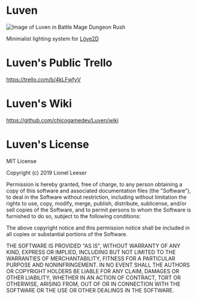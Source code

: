# Luven
![Image of Luven in Battle Mage Dungeon Rush](https://trello-attachments.s3.amazonaws.com/5c62603f5b806120c3c217de/5c62fa9f44ac736dfc066527/75e221b27cc2abad5fad7b36a3a78725/BMDR_ScreenShot_for_Luven.png)

Minimalist lighting system for [Löve2D](https://love2d.org/)

# Luven's Public Trello
https://trello.com/b/4kLFwfyV

# Luven's Wiki
https://github.com/chicogamedev/Luven/wiki

# Luven's License
MIT License

Copyright (c) 2019 Lionel Leeser

Permission is hereby granted, free of charge, to any person obtaining a copy
of this software and associated documentation files (the "Software"), to deal
in the Software without restriction, including without limitation the rights
to use, copy, modify, merge, publish, distribute, sublicense, and/or sell
copies of the Software, and to permit persons to whom the Software is
furnished to do so, subject to the following conditions:

The above copyright notice and this permission notice shall be included in all
copies or substantial portions of the Software.

THE SOFTWARE IS PROVIDED "AS IS", WITHOUT WARRANTY OF ANY KIND, EXPRESS OR
IMPLIED, INCLUDING BUT NOT LIMITED TO THE WARRANTIES OF MERCHANTABILITY,
FITNESS FOR A PARTICULAR PURPOSE AND NONINFRINGEMENT. IN NO EVENT SHALL THE
AUTHORS OR COPYRIGHT HOLDERS BE LIABLE FOR ANY CLAIM, DAMAGES OR OTHER
LIABILITY, WHETHER IN AN ACTION OF CONTRACT, TORT OR OTHERWISE, ARISING FROM,
OUT OF OR IN CONNECTION WITH THE SOFTWARE OR THE USE OR OTHER DEALINGS IN THE
SOFTWARE.
